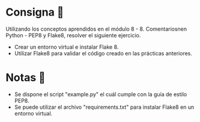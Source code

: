 # Consigna 🎯
Utilizando los conceptos aprendidos en el módulo 8 - 8. Comentariosnen Python - PEP8 y Flake8, resolver el siguiente ejercicio.
- Crear un entorno virtual e instalar Flake 8.
- Utilizar Flake8 para validar el código creado en las prácticas anteriores.

# Notas 📄
- Se dispone el script "example.py" el cuál cumple con la guía de estilo PEP8.
- Se puede utilizar el archivo "requirements.txt" para instalar Flake8 en un entorno virtual.